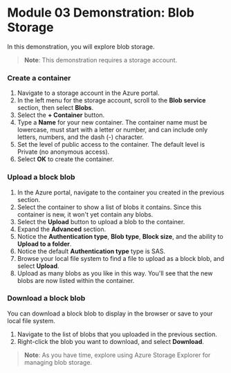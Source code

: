 # Module 03 Demonstration: Blob Storage 
In this demonstration, you will explore blob storage.

> **Note**: This demonstration requires a storage account.

### Create a container 

1.  Navigate to a storage account in the Azure portal.
2.  In the left menu for the storage account, scroll to the **Blob service** section, then select **Blobs**.
3.  Select the **+ Container** button.
4.  Type a **Name** for your new container. The container name must be lowercase, must start with a letter or number, and can include only letters, numbers, and the dash (-) character.
5.  Set the level of public access to the container. The default level is Private (no anonymous access).
6.  Select **OK** to create the container.

### Upload a block blob 

1.  In the Azure portal, navigate to the container you created in the previous section.
2.  Select the container to show a list of blobs it contains. Since this container is new, it won\'t yet contain any blobs.
3.  Select the **Upload** button to upload a blob to the container.
4.  Expand the **Advanced** section.
5.  Notice the **Authentication type**, **Blob type**, **Block size**, and the ability to **Upload to a folder**.
6.  Notice the default **Authentication type** type is SAS.
7.  Browse your local file system to find a file to upload as a block blob, and select **Upload**.
8.  Upload as many blobs as you like in this way. You\'ll see that the new blobs are now listed within the container.

### Download a block blob 

You can download a block blob to display in the browser or save to your local file system.

1.  Navigate to the list of blobs that you uploaded in the previous section.
2.  Right-click the blob you want to download, and select **Download**.

> **Note**: As you have time, explore using Azure Storage Explorer for managing blob storage.
